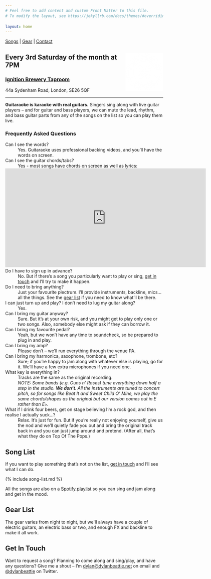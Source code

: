 ```yaml
---
# Feel free to add content and custom Front Matter to this file.
# To modify the layout, see https://jekyllrb.com/docs/themes/#overriding-theme-defaults

layout: home
---
```


<nav>
<a href="#song-list">Songs</a>
|
<a href="#gear-list">Gear</a>
|
<a href="#get-in-touch">Contact</a>
</nav>

<section style="text-align: left;">
<a href="https://ignition.beer/">
<img src="ignition-logo-white-on-trans.webp" style="float: right; width: 120px; height: 120px;" />
</a>
    <h2>Every 3rd Saturday of the month at 7PM</h2>
    <h3><a href="https://ignition.beer/">Ignition Brewery Taproom</a></h3>
    <p>44a Sydenham Road, London, SE26 5QF</p>
</section>
<hr />

<p><strong>Guitaraoke is karaoke with real guitars.</strong> Singers sing along with live guitar players – and for guitar and bass players, we can mute the lead, rhythm, and bass guitar parts from any of the songs on the list so you can play them live.</p>

### Frequently Asked Questions

<dl>
    <dt>Can I see the words?</dt>
    <dd>Yes. Guitaraoke uses professional backing videos, and you’ll have the words on screen.</dd>
    <dt>Can I see the guitar chords/tabs?</dt>
    <dd>Yes - most songs have chords on screen as well as lyrics:</dd>
    <section class="youtube-wrapper">
    <iframe width="640" height="315" src="https://www.youtube.com/embed/r_e4PJLCEdg" title="YouTube video player" frameborder="0" allow="accelerometer; autoplay; clipboard-write; encrypted-media; gyroscope; picture-in-picture" allowfullscreen></iframe>
    </section>
    <dt>Do I have to sign up in advance?</dt>
    <dd>No. But if there’s a song you particularly want to play or sing, <a href="#get-in-touch">get in touch</a> and I’ll try to make it happen.</dd>
    <dt>Do I need to bring anything?</dt>
    <dd>Just your favourite plectrum. I’ll provide instruments, backline, mics... all the things. See the <a href="#gear-list">gear list</a> if you need to know what’ll be there.</dd>
    <dt>I can just turn up and play? I don’t need to lug my guitar along?</dt>
    <dd>Yes.</dd>
    <dt>Can I bring my guitar anyway?</dt>
    <dd>Sure. But it’s at your own risk, and you might get to play only one or two songs. Also, somebody else might ask if they can borrow it.</dd>
    <dt>Can I bring my favourite pedal?</dt>
    <dd>Yeah, but we won’t have any time to soundcheck, so be prepared to plug in and play.</dd>
    <dt>Can I bring my amp?</dt>
    <dd>Please don’t – we’ll run everything through the venue PA.</dd>
    <dt>Can I bring my harmonica, saxophone, trombone, etc?</dt>
    <dd>Sure; if you’re happy to jam along with whatever else is playing, go for it. We’ll have a few extra microphones if you need one.</dd>
    <dt>What key is everything in?</dt>
    <dd>Tracks are the same as the original recording.</dd>
    <dd><em>NOTE: Some bands (e.g. Guns n’ Roses) tune everything down half a step in the studio. <strong>We don’t</strong>. All the instruments are tuned to concert pitch, so for songs like Beat It and Sweet Child O’ Mine, we play the same chords/shapes as the original but our version comes out in E rather than E♭.</em></dd>
    <dt>What if I drink four beers, get on stage believing I’m a rock god, and then realise I actually suck...?</dt>
    <dd>Relax. It’s just for fun. But if you’re really not enjoying yourself, give us the nod and we’ll quietly fade you out and bring the original track back in and you can just jump around and pretend. (After all, that’s what they do on Top Of The Pops.)</dd>
</dl>

## Song List

If you want to play something that’s not on the list, [get in touch](#get-in-touch) and I’ll see what I can do.

{% include song-list.md %}

All the songs are also on a [Spotify playlist](https://open.spotify.com/playlist/0qIr80VVG38TWuQzs1Api6?si=b6b8a77fdfcf4ebe) so you can sing and jam along and get in the mood.

## Gear List

The gear varies from night to night, but we'll always have a couple of electric guitars, an electric bass or two, and enough FX and backline to make it all work.

## Get In Touch

Want to request a song? Planning to come along and sing/play, and have any questions? Give me a shout – I’m [dylan@dylanbeattie.net](mailto:dylan@dylanbeattie.net) on email and [@dylanbeattie](https://twitter.com/dylanbeattie) on Twitter.
